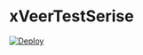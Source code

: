 # xVeerTestSerise

[![Deploy](https://www.herokucdn.com/deploy/button.svg)](https://heroku.com/deploy?template=https://github.com/surabhai00007/Teat)
